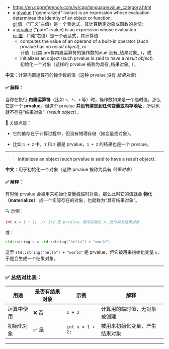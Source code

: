 - https://en.cppreference.com/w/cpp/language/value_category.html
-  a [glvalue](https://en.cppreference.com/w/cpp/language/value_category.html#glvalue) (“generalized” lvalue) is an expression whose evaluation determines the identity of an object or function;  
    [gl 值](https://en.cppreference.com/w/cpp/language/value_category.html#glvalue) （“广义”左值）是一个表达式，其计算确定对象或函数的身份;
- a [prvalue](https://en.cppreference.com/w/cpp/language/value_category.html#prvalue) (“pure” rvalue) is an expression whose evaluation  
    [pr 值](https://en.cppreference.com/w/cpp/language/value_category.html#prvalue) （“纯”右值）是一个表达式，其计算值
	- computes the value of an operand of a built-in operator (such prvalue has no _result object_), or  
	    计值（此类 prv算内置运算符的操作数的alue 没有_结果对象_ ），或
	- initializes an object (such prvalue is said to have a _result object_).  
	    初始化一个对象（这样的 prvalue 被称为具有_结果对象_ ）。


**中文**：计算内置运算符的操作数的值（这种 prvalue 没有 *结果对象*）

#### ✅ 解释：

当你在执行 **内置运算符**（比如 `+`、`*`、`<` 等）时，操作数如果是一个临时值，那么它是一个 **prvalue**。但这个 prvalue **并没有绑定到任何变量或内存地址**，所以也就不存在“结果对象”（*result object*）。

🧠 关键点是：

-   它的值存在于计算过程中，但没有物理存储（如变量或对象）。
    
-   比如 `1 + 2` 中，`1` 和 `2` 都是 prvalue，`1 + 2` 的结果也是一个 prvalue。
    

---

> **initializes an object (such prvalue is said to have a result object).**

**中文**：用于初始化一个对象（这种 prvalue 被称为具有 *结果对象*）

#### ✅ 解释：

有时候 prvalue 会被用来初始化变量或临时对象，那么此时它的值就会 **物化（materialize）** 成一个实际存在的对象，也就称为“具有结果对象”。

🔍 示例：

```cpp
int x = 1 + 2;  // 1+2 是 prvalue，用来初始化 x，此时就有结果对象
```

或：

```cpp
std::string s = std::string("hello") + "world";
```

这里 `std::string("hello") + "world"` 是 prvalue，但它被用来初始化变量 `s`，于是会生成一个结果对象。

---

### ✅ 总结对比表：

| 用途 | 是否有结果对象 | 示例 | 解释 |
| --- | --- | --- | --- |
| 运算中使用 | ❌ 否 | `1 + 2` | 计算用的临时值，无对象被创建 |
| 初始化对象 | ✅ 是 | `int x = 1 + 2;` | 被用来初始化变量，产生结果对象 |

---